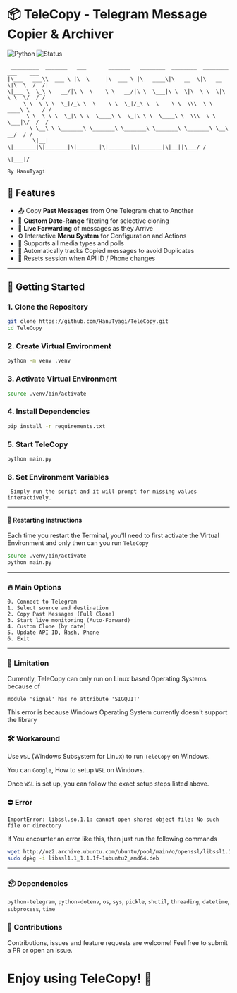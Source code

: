 # 📦 TeleCopy - Telegram Message Copier & Archiver

![Python](https://img.shields.io/badge/Python-3.7%2B-blue.svg)
![Status](https://img.shields.io/badge/status-active-brightgreen.svg)


```
 _________  _______   ___       _______   ________  ________  ________  ___    ___ 
|\___   ___\\  ___ \ |\  \     |\  ___ \ |\   ____\|\   __  \|\   __  \|\  \  /  /|
\|___ \  \_\ \   __/|\ \  \    \ \   __/|\ \  \___|\ \  \|\  \ \  \|\  \ \  \/  / /
     \ \  \ \ \  \_|/_\ \  \    \ \  \_|/_\ \  \    \ \  \\\  \ \   ____\ \    / / 
      \ \  \ \ \  \_|\ \ \  \____\ \  \_|\ \ \  \____\ \  \\\  \ \  \___|\/  /  /  
       \ \__\ \ \_______\ \_______\ \_______\ \_______\ \_______\ \__\ __/  / /    
        \|__|  \|_______|\|_______|\|_______|\|_______|\|_______|\|__||\___/ /     
                                                                      \|___|/      
                                                                                   By HanuTyagi
```                                                                                                         



## 🔧 Features

- 📤 Copy **Past Messages** from One Telegram chat to Another
- 📅 **Custom Date-Range** filtering for selective cloning
- 🔄 **Live Forwarding** of messages as they Arrive
- ⚙️ Interactive **Menu System** for Configuration and Actions
- 📁 Supports all media types and polls
- 💾 Automatically tracks Copied messages to avoid Duplicates
- 🧼 Resets session when API ID / Phone changes


---

## 🚀 Getting Started

### 1. Clone the Repository
```bash
git clone https://github.com/HanuTyagi/TeleCopy.git
cd TeleCopy
```

### 2. Create Virtual Environment
```bash
python -m venv .venv
```

### 3. Activate Virtual Environment
```bash
source .venv/bin/activate
```

### 4. Install Dependencies
```bash
pip install -r requirements.txt
```

### 5. Start TeleCopy
```bash
python main.py
```

### 6. Set Environment Variables
``` Simply run the script and it will prompt for missing values interactively.```

---
#### 🔎 Restarting Instructions
Each time you restart the Terminal, you'll need to first activate the Virtual Environment and only then can you run ```TeleCopy```
```bash
source .venv/bin/activate
python main.py
```
---
### 🔥 Main Options
```
0. Connect to Telegram
1. Select source and destination
2. Copy Past Messages (Full Clone)
3. Start live monitoring (Auto-Forward)
4. Custom Clone (by date)
5. Update API ID, Hash, Phone
6. Exit
```
---
### 🚧 Limitation
Currently, TeleCopy can only run on Linux based Operating Systems because of

```module 'signal' has no attribute 'SIGQUIT'```

This error is because Windows Operating System currently doesn't support the library

### 🛠️ Workaround
Use ```WSL``` (Windows Subsystem for Linux) to run ```TeleCopy``` on Windows.

You can ```Google```, How to setup ```WSL``` on Windows.

Once ```WSL``` is set up, you can follow the exact setup steps listed above.

### ⛔ Error
```ImportError: libssl.so.1.1: cannot open shared object file: No such file or directory```

If You encounter an error like this, then just run the following commands
```bash
wget http://nz2.archive.ubuntu.com/ubuntu/pool/main/o/openssl/libssl1.1_1.1.1f-1ubuntu2_amd64.deb
sudo dpkg -i libssl1.1_1.1.1f-1ubuntu2_amd64.deb
```
---

### 📦 Dependencies
```python-telegram```, ```python-dotenv```, ```os```, ```sys```, ```pickle```, ```shutil```, ```threading```, ```datetime```, ```subprocess```, ```time```

### 🤝 Contributions
Contributions, issues and feature requests are welcome!
Feel free to submit a PR or open an issue.

# Enjoy using TeleCopy! 🚀

